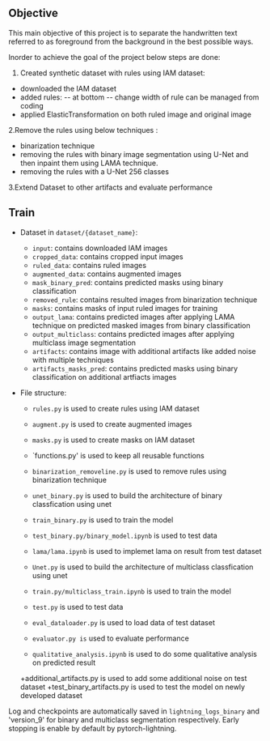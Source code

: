## Objective
This main objective of this project is to separate the handwritten text referred to as foreground from the background in the best possible ways.

Inorder to achieve the goal of the project below steps are done:

1. Created synthetic dataset with rules using IAM dataset:
- downloaded the IAM dataset
- added rules:
-- at bottom 
-- change width of rule can be managed from coding 
- applied ElasticTransformation on both ruled image and original image 

2.Remove the rules using below techniques :
- binarization technique 
- removing the rules with binary image segmentation using U-Net and then inpaint them using LAMA technique.
- removing the rules with a U-Net 256 classes

3.Extend Dataset to other artifacts and evaluate performance

## Train

+ Dataset in `dataset/{dataset_name}`:
    
    + `input`: contains downloaded IAM images
    + `cropped_data`: contains cropped input images
    + `ruled_data`: contains ruled images
    + `augmented_data`: contains augmented images 
    + `mask_binary_pred`: contains predicted masks using binary classification
    + `removed_rule`: contains resulted images from binarization technique
    + `masks`: contains masks of input ruled images for training
    + `output_lama`: contains predicted images after applying LAMA technique on predicted masked images from binary classification
    + `output_multiclass`: contains predicted images after applying multiclass image segmentation
    + `artifacts`: contains image with additional artifacts like added noise with multiple techniques
    + `artifacts_masks_pred`: contains predicted masks using binary classification on additional artfiacts images
    
+ File structure:
    
    + `rules.py` is used to create rules using IAM dataset
    + `augment.py` is used to create augmented images
    + `masks.py` is used to create masks on IAM dataset
    + `functions.py' is used to keep all reusable functions
    
    + `binarization_removeline.py` is used to remove rules using binarization technique

    + `unet_binary.py` is used to build the architecture of binary classfication using unet 
    + `train_binary.py` is used to train the model
    + `test_binary.py/binary_model.ipynb`  is used to test data
    + `lama/lama.ipynb` is used to implemet lama on result from test dataset

    + `Unet.py` is used to build the architecture of multiclass classfication using unet 
    + `train.py/multiclass_train.ipynb`  is used to train the model
    + `test.py` is used to test data

    + `eval_dataloader.py` is used to load data of test dataset
    + `evaluator.py is` used to evaluate performance 
    + `qualitative_analysis.ipynb` is used to do some qualitative analysis on predicted result

    +additional_artifacts.py is used to add some additional noise on test dataset
    +test_binary_artifacts.py is used to test the model on newly developed dataset



Log and checkpoints are automatically saved in `lightning_logs_binary` and 'version_9' for binary and multiclass segmentation respectively.
Early stopping is enable by default by pytorch-lightning.
